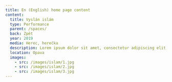 ```yaml
---
title: En (English) home page content
content:
  title: Vyslán islám
  type: Performance
  parent: /spaces/
  back: Zpět
  year: 2019
  media: Herec, herečka
  description: Lorem ipsum dolor sit amet, consectetur adipiscing elit, sed do eiusmod tempor incididunt ut labore et dolore magna aliqua. 
  location: Opava
  images:
    - src: /images/islam/1.jpg
    - src: /images/islam/2.jpg
    - src: /images/islam/3.jpg
---
```


